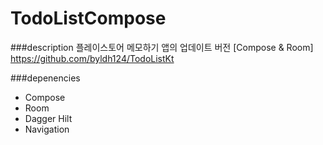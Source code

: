 # TodoListCompose

###description
플레이스토어 메모하기 앱의 업데이트 버전 [Compose & Room]
https://github.com/byldh124/TodoListKt

###depenencies
- Compose
- Room
- Dagger Hilt
- Navigation



